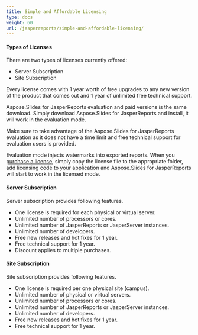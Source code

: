 ```yaml
---
title: Simple and Affordable Licensing
type: docs
weight: 60
url: /jasperreports/simple-and-affordable-licensing/
---
```


#### **Types of Licenses**
There are two types of licenses currently offered: 

- Server Subscription
- Site Subscription

Every license comes with 1 year worth of free upgrades to any new version of the product that comes out and 1 year of unlimited free technical support. 

Aspose.Slides for JasperReports evaluation and paid versions is the same download. Simply download Aspose.Slides for JasperReports and install, it will work in the evaluation mode. 

Make sure to take advantage of the Aspose.Slides for JasperReports evaluation as it does not have a time limit and free technical support for evaluation users is provided. 

Evaluation mode injects watermarks into exported reports. When you [purchase a license](http://www.aspose.com/community/forums/aspose.purchase/220/showforum.aspx), simply copy the license file to the appropriate folder, add licensing code to your application and Aspose.Slides for JasperReports will start to work in the licensed mode. 
#### **Server Subscription**
Server subscription provides following features. 

- One license is required for each physical or virtual server.
- Unlimited number of processors or cores.
- Unlimited number of JasperReports or JasperServer instances.
- Unlimited number of developers.
- Free new releases and hot fixes for 1 year.
- Free technical support for 1 year.
- Discount applies to multiple purchases.
#### **Site Subscription**
Site subscription provides following features. 

- One license is required per one physical site (campus).
- Unlimited number of physical or virtual servers.
- Unlimited number of processors or cores.
- Unlimited number of JasperReports or JasperServer instances.
- Unlimited number of developers.
- Free new releases and hot fixes for 1 year.
- Free technical support for 1 year.
